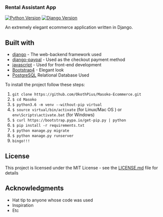 ### Rental Assistant App

[![Python Version](https://img.shields.io/badge/python-3.5-brightgreen.svg)](https://python.org)
[![Django Version](https://img.shields.io/badge/django-3.0.4-brightgreen.svg)](https://djangoproject.com)

An extremely elegant ecommerce application written in Django.

## Built with
* [django](https://www.djangoproject.com/download/) - The web-backend framework used
* [django-paypal](https://django-paypal.readthedocs.io/en/stable/) - Used as the checkout payment method
* [javascript](https://www.javascript.com/) - Used for front-end development
* [Bootstrap4](https://pypi.org/project/django-bootstrap4/) - Elegant look
* [PostgreSQL](https://www.postgresql.org/docs/) Relational Database Used

To install the project follow these steps:

1. `git clone https://github.com/OkothPius/Masoko-Ecommerce.git`
1. `$ cd Masoko`
1. `$ python3.6 -m venv --without-pip virtual`
1. `$ source virtual/bin/activate` (for Linux/Mac OS ) or `env\Scripts\activate.bat` (for Windows)
1. `$ curl https://bootstrap.pypa.io/get-pip.py | python`
1. `$ pip install -r requirements.txt`
1. `$ python manage.py migrate`
1. `$ python manage.py runserver`
1. `bingo!!!`

## License

This project is licensed under the MIT License - see the [LICENSE.md](LICENSE.md) file for details

## Acknowledgments
* Hat tip to anyone whose code was used
* Inspiration
* Etc
